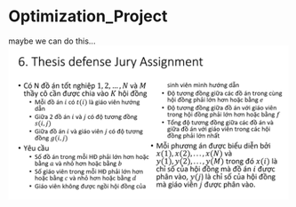# Optimization_Project

maybe we can do this...
<img src="https://github.com/papcaii/Optimization_Project/blob/main/img/396606704_714757390671984_1208250903433329466_n.png">
